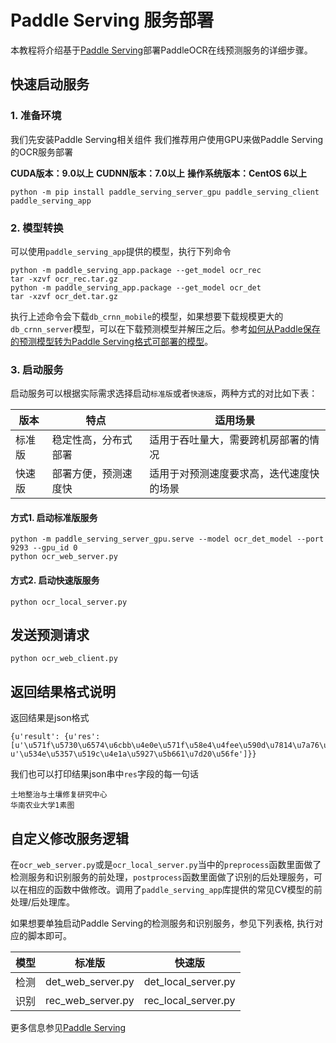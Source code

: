 # Paddle Serving 服务部署

本教程将介绍基于[Paddle Serving](https://github.com/PaddlePaddle/Serving)部署PaddleOCR在线预测服务的详细步骤。

## 快速启动服务

### 1. 准备环境
我们先安装Paddle Serving相关组件
我们推荐用户使用GPU来做Paddle Serving的OCR服务部署 

**CUDA版本：9.0以上**
**CUDNN版本：7.0以上**
**操作系统版本：CentOS 6以上**

```
python -m pip install paddle_serving_server_gpu paddle_serving_client paddle_serving_app
```

### 2. 模型转换
可以使用`paddle_serving_app`提供的模型，执行下列命令
```
python -m paddle_serving_app.package --get_model ocr_rec
tar -xzvf ocr_rec.tar.gz
python -m paddle_serving_app.package --get_model ocr_det
tar -xzvf ocr_det.tar.gz 
```
执行上述命令会下载`db_crnn_mobile`的模型，如果想要下载规模更大的`db_crnn_server`模型，可以在下载预测模型并解压之后。参考[如何从Paddle保存的预测模型转为Paddle Serving格式可部署的模型](https://github.com/PaddlePaddle/Serving/blob/develop/doc/INFERENCE_TO_SERVING_CN.md)。

### 3. 启动服务
启动服务可以根据实际需求选择启动`标准版`或者`快速版`，两种方式的对比如下表：  

|版本|特点|适用场景|
|-|-|-|
|标准版|稳定性高，分布式部署|适用于吞吐量大，需要跨机房部署的情况|
|快速版|部署方便，预测速度快|适用于对预测速度要求高，迭代速度快的场景|

#### 方式1. 启动标准版服务

```
python -m paddle_serving_server_gpu.serve --model ocr_det_model --port 9293 --gpu_id 0
python ocr_web_server.py
```

#### 方式2. 启动快速版服务

```
python ocr_local_server.py
```

## 发送预测请求

```
python ocr_web_client.py
```

## 返回结果格式说明

返回结果是json格式
```
{u'result': {u'res': [u'\u571f\u5730\u6574\u6cbb\u4e0e\u571f\u58e4\u4fee\u590d\u7814\u7a76\u4e2d\u5fc3', u'\u534e\u5357\u519c\u4e1a\u5927\u5b661\u7d20\u56fe']}}
```
我们也可以打印结果json串中`res`字段的每一句话
```
土地整治与土壤修复研究中心
华南农业大学1素图
```

## 自定义修改服务逻辑

在`ocr_web_server.py`或是`ocr_local_server.py`当中的`preprocess`函数里面做了检测服务和识别服务的前处理，`postprocess`函数里面做了识别的后处理服务，可以在相应的函数中做修改。调用了`paddle_serving_app`库提供的常见CV模型的前处理/后处理库。

如果想要单独启动Paddle Serving的检测服务和识别服务，参见下列表格, 执行对应的脚本即可。

| 模型 | 标准版         | 快速版           |
| ---- | ----------------- | ------------------- |
| 检测 | det_web_server.py | det_local_server.py |
| 识别 | rec_web_server.py | rec_local_server.py |

更多信息参见[Paddle Serving](https://github.com/PaddlePaddle/Serving)
